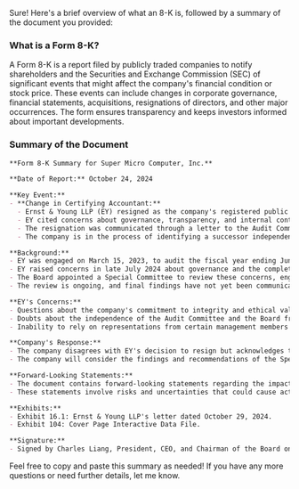 Sure! Here's a brief overview of what an 8-K is, followed by a summary of the document you provided:

### What is a Form 8-K?
A Form 8-K is a report filed by publicly traded companies to notify shareholders and the Securities and Exchange Commission (SEC) of significant events that might affect the company's financial condition or stock price. These events can include changes in corporate governance, financial statements, acquisitions, resignations of directors, and other major occurrences. The form ensures transparency and keeps investors informed about important developments.

### Summary of the Document
```markdown
**Form 8-K Summary for Super Micro Computer, Inc.**

**Date of Report:** October 24, 2024

**Key Event:**
- **Change in Certifying Accountant:**
  - Ernst & Young LLP (EY) resigned as the company's registered public accounting firm.
  - EY cited concerns about governance, transparency, and internal controls over financial reporting.
  - The resignation was communicated through a letter to the Audit Committee.
  - The company is in the process of identifying a successor independent registered public accounting firm.

**Background:**
- EY was engaged on March 15, 2023, to audit the fiscal year ending June 30, 2024.
- EY raised concerns in late July 2024 about governance and the completeness of communications.
- The Board appointed a Special Committee to review these concerns, engaging Cooley LLP and Secretariat Advisors, LLC for the investigation.
- The review is ongoing, and final findings have not yet been communicated.

**EY's Concerns:**
- Questions about the company's commitment to integrity and ethical values.
- Doubts about the independence of the Audit Committee and the Board from the CEO and management.
- Inability to rely on representations from certain management members and the Audit Committee.

**Company's Response:**
- The company disagrees with EY's decision to resign but acknowledges the concerns.
- The company will consider the findings and recommendations of the Special Committee once the review is complete.

**Forward-Looking Statements:**
- The document contains forward-looking statements regarding the impact on financial statements and potential actions by the Board.
- These statements involve risks and uncertainties that could cause actual results to differ materially.

**Exhibits:**
- Exhibit 16.1: Ernst & Young LLP's letter dated October 29, 2024.
- Exhibit 104: Cover Page Interactive Data File.

**Signature:**
- Signed by Charles Liang, President, CEO, and Chairman of the Board on October 30, 2024.
```

Feel free to copy and paste this summary as needed! If you have any more questions or need further details, let me know.